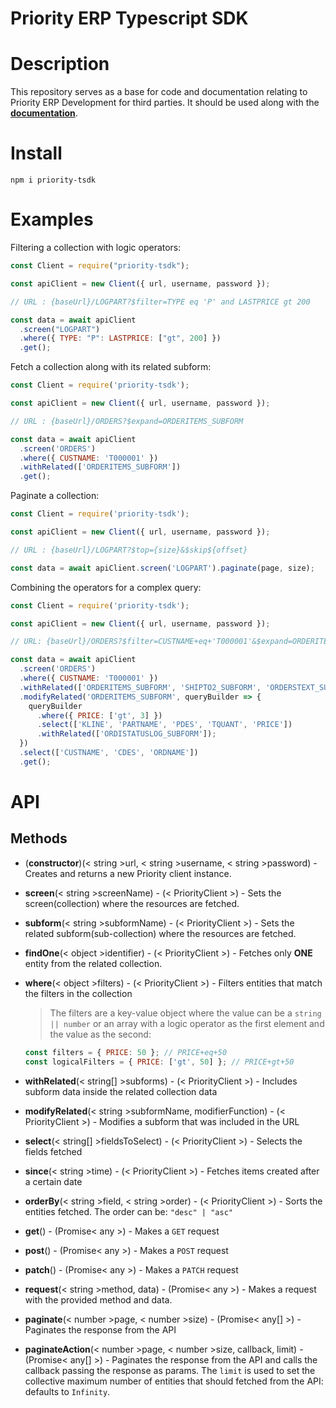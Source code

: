 # Priority ERP Typescript SDK

# Description

This repository serves as a base for code and documentation relating to Priority ERP Development for third parties. It should be used along with the **[documentation](https://prioritysoftware.github.io/restapi/)**.

# Install

```
npm i priority-tsdk
```

# Examples

Filtering a collection with logic operators:

```js
const Client = require("priority-tsdk");

const apiClient = new Client({ url, username, password });

// URL : {baseUrl}/LOGPART?$filter=TYPE eq 'P' and LASTPRICE gt 200

const data = await apiClient
  .screen("LOGPART")
  .where({ TYPE: "P": LASTPRICE: ["gt", 200] })
  .get();
```

Fetch a collection along with its related subform:

```js
const Client = require('priority-tsdk');

const apiClient = new Client({ url, username, password });

// URL : {baseUrl}/ORDERS?$expand=ORDERITEMS_SUBFORM

const data = await apiClient
  .screen('ORDERS')
  .where({ CUSTNAME: 'T000001' })
  .withRelated(['ORDERITEMS_SUBFORM'])
  .get();
```

Paginate a collection:

```js
const Client = require('priority-tsdk');

const apiClient = new Client({ url, username, password });

// URL : {baseUrl}/LOGPART?$top={size}&$skip${offset}

const data = await apiClient.screen('LOGPART').paginate(page, size);
```

Combining the operators for a complex query:

```js
const Client = require('priority-tsdk');

const apiClient = new Client({ url, username, password });

// URL: {baseUrl}/ORDERS?$filter=CUSTNAME+eq+'T000001'&$expand=ORDERITEMS_SUBFORM($filter=PRICE+gt+3;$select=KLINE,PARTNAME,PDES,TQUANT,PRICE;$expand=ORDISTATUSLOG_SUBFORM),SHIPTO2_SUBFORM,ORDERSTEXT_SUBFORM&$select=CUSTNAME,CDES,ORDNAME

const data = await apiClient
  .screen('ORDERS')
  .where({ CUSTNAME: 'T000001' })
  .withRelated(['ORDERITEMS_SUBFORM', 'SHIPTO2_SUBFORM', 'ORDERSTEXT_SUBFORM'])
  .modifyRelated('ORDERITEMS_SUBFORM', queryBuilder => {
    queryBuilder
      .where({ PRICE: ['gt', 3] })
      .select(['KLINE', 'PARTNAME', 'PDES', 'TQUANT', 'PRICE'])
      .withRelated(['ORDISTATUSLOG_SUBFORM']);
  })
  .select(['CUSTNAME', 'CDES', 'ORDNAME'])
  .get();
```

# API

## Methods

- (**constructor**)(< string >url, < string >username, < string >password) - Creates and returns a new Priority client instance.

- **screen**(< string >screenName) - (< PriorityClient >) - Sets the screen(collection) where the resources are fetched.

- **subform**(< string >subformName) - (< PriorityClient >) - Sets the related subform(sub-collection) where the resources are fetched.

- **findOne**(< object >identifier) - (< PriorityClient >) - Fetches only **ONE** entity from the related collection.

- **where**(< object >filters) - (< PriorityClient >) - Filters entities that match the filters in the collection

  > The filters are a key-value object where the value can be a `string || number` or an array with a logic operator as the first element and the value as the second:

  ```js
  const filters = { PRICE: 50 }; // PRICE+eq+50
  const logicalFilters = { PRICE: ['gt', 50] }; // PRICE+gt+50
  ```

- **withRelated**(< string[] >subforms) - (< PriorityClient >) - Includes subform data inside the related collection data

- **modifyRelated**(< string >subformName, modifierFunction) - (< PriorityClient >) - Modifies a subform that was included in the URL

- **select**(< string[] >fieldsToSelect) - (< PriorityClient >) - Selects the fields fetched

- **since**(< string >time) - (< PriorityClient >) - Fetches items created after a certain date

- **orderBy**(< string >field, < string >order) - (< PriorityClient >) - Sorts the entities fetched. The order can be: `"desc" | "asc"`

- **get**() - (Promise< any >) - Makes a `GET` request

- **post**() - (Promise< any >) - Makes a `POST` request

- **patch**() - (Promise< any >) - Makes a `PATCH` request

- **request**(< string >method, data) - (Promise< any >) - Makes a request with the provided method and data.

- **paginate**(< number >page, < number >size) - (Promise< any[] >) - Paginates the response from the API

- **paginateAction**(< number >page, < number >size, callback, limit) - (Promise< any[] >) - Paginates the response from the API and calls the callback passing the response as params. The `limit` is used to set the collective maximum number of entities that should fetched from the API: defaults to `Infinity`.
